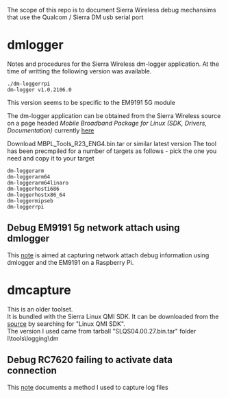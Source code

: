 The scope of this repo is to document Sierra Wireless debug mechansims that use the Qualcom / Sierra DM usb serial port 

# dmlogger
Notes and procedures for the Sierra Wireless dm-logger application. 
At the time of writting the following version was available.
```
./dm-loggerrpi
dm-logger v1.0.2106.0
```
This version seems to be specific to the EM9191 5G module

The dm-logger application can be obtained from the Sierra Wireless source on a page 
headed *Mobile Broadband Package for Linux (SDK, Drivers, Documentation)* currently 
[here](https://source.sierrawireless.com/resources/airprime/software/mbpl/mbpl-software-latest/#sthash.robx6zei.O6UUKym6.dpbs)

Download MBPL_Tools_R23_ENG4.bin.tar or similar latest version
The tool has been precmpiled for a number of targets as follows - pick the one you need and copy it to your target

```
dm-loggerarm
dm-loggerarm64
dm-loggerarm64linaro
dm-loggerhosti686
dm-loggerhostx86_64
dm-loggermipseb
dm-loggerrpi
```

## Debug EM9191 5g network attach using dmlogger
This [note](./dmlogger-attach.md) is aimed at capturing network attach debug information using dmlogger and the EM9191 on a Raspberry Pi.

# dmcapture
This is an older toolset.  
It is bundled with the Sierra Linux QMI SDK. It can be downloaded from the [source](https://source.sierrawireless.com/) by searching for "Linux QMI SDK".  
The version I used came from tarball "SLQS04.00.27.bin.tar"  folder I\tools\logging\dm

## Debug RC7620 failing to activate data connection
This [note](./cmcapture_rc76xx_1.md) documents a method I used to capture log files 


